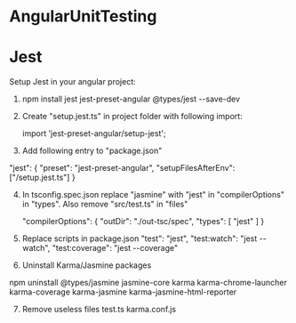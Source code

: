 # AngularUnitTesting

# Jest

Setup Jest in your angular project:

1. npm install jest jest-preset-angular @types/jest --save-dev
2. Create "setup.jest.ts" in project folder with following import: 

    import 'jest-preset-angular/setup-jest';

3. Add following entry to "package.json"

  "jest": {
    "preset": "jest-preset-angular",
    "setupFilesAfterEnv": ["<rootDir>/setup.jest.ts"]
  }

4. In tsconfig.spec.json replace "jasmine" with "jest" in "compilerOptions" in "types". Also remove "src/test.ts" in "files"

    "compilerOptions": {
    "outDir": "./out-tsc/spec",
    "types": [
      "jest"
    ]
  }


5. Replace scripts in package.json
  "test": "jest",
  "test:watch": "jest --watch",
  "test:coverage": "jest --coverage"

6. Uninstall Karma/Jasmine packages

  npm uninstall @types/jasmine jasmine-core karma karma-chrome-launcher karma-coverage karma-jasmine karma-jasmine-html-reporter


7. Remove useless files
  test.ts
  karma.conf.js
